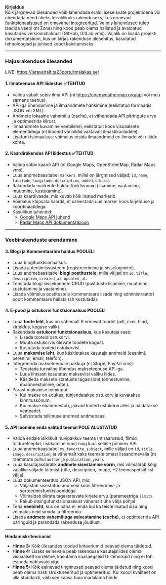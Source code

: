 **Kirjeldus**  
Kõik järgnevad ülesanded võib lahendada eraldi iseseisvate projektidena või ühendada need üheks terviklikuks rakenduseks, kus erinevad funktsionaalsused on omavahel integreeritud. Valmis lahendused tuleb laadida veebi (nt Zone) ning kood peab olema hallatud ja avaldatud kasutades versioonihaldust (GitHub, GitLab vms). Vajalik on lisada projekti dokumentatsioon, kus on kirjas rakenduse ülesehitus, kasutatud tehnoloogiad ja juhised koodi käivitamiseks.

---
### **Hajusrakenduse ülesanded**  
LIVE: https://laravelralf.ta23pors.itmajakas.ee/

#### **1. Ilmateenuse API liidestus** ✅TEHTUD
- Valida vabalt sobiv ilma API (nt https://openweathermap.org/api või muu sarnane teenus).
- API-ga ühendumine ja ilmaandmete hankimine (eelistatud formaadis JSON või XML).
- Andmete lokaalne vahemälu (cache), et vähendada API päringute arvu ja optimeerida kiirust.
- Ilmaandmete kuvamine veebilehel, eelistatult koos visuaalsete elementidega (nt ikoonid või pildid vastavalt ilmastikuoludele).
- Lisafunktsionaalsus: võimalus otsida ilmaandmeid eri linnade või riikide kohta.

#### **2. Kaardirakendus API liidestus** ✅TEHTUD
- Valida sobiv kaardi API (nt Google Maps, OpenStreetMap, Radar Maps vms).
- Luua andmebaasitabel `markers`, millel on järgmised väljad: `id`, `name`, `latitude`, `longitude`, `description`, `added`, `edited`.
- Rakendada markerite haldusfunktsioonid (lisamine, vaatamine, muutmine, kustutamine).
- Luua kaardivaade, mis kuvab kõik lisatud markerid.
- Võimalus klõpsata kaardil, et salvestada uus marker koos kirjelduse ja koordinaatidega.
- Kasulikud juhendid:
  - [Google Maps API juhend](https://developers.google.com/maps/documentation/javascript/tutorial)
  - [Radar Maps API dokumentatsioon](https://radar.com/documentation/maps/maps)

---
### **Veebirakenduste arendamine**
#### **3. Blogi ja Kommentaaride haldus** POOLELI
- Luua blogifunktsionaalsus.
- Lisada autentimissüsteem (registreerimine ja sisselogimine).
- Luua andmebaasitabel **blogi postitustele**, mille väljad on `id`, `title`, `description`, `created_at`, `updated_at`.
- Teostada blogi sissekannete CRUD (postituste lisamine, muutmine, kustutamine ja vaatamine).
- Lisada võimalus postitustele kommentaare lisada ning administraatori poolt kommentaare hallata (sh kustutada).

#### **4. E-pood ja ostukorvi funktsionaalsus** POOLELI
- Luua **toote leht**, kus on vähemalt 9 erinevat toodet (pilt, nimi, hind, kirjeldus, koguse valik).
- Rakendada **ostukorvi funktsionaalsus**, kus kasutaja saab:
  - Lisada tooteid ostukorvi.
  - Muuta ostukorvis olevate toodete kogust.
  - Kustutada tooteid ostukorvist.
- Luua **maksmise leht**, kus käsitletakse kasutaja andmeid (eesnimi, perenimi, email, telefon).
- Integreerida makseteenuse pakkuja (nt Stripe, PayPal vms):
  - Teostada turvaline ühendus makseteenuse API-ga.
  - Luua lihtsasti kasutatav makseviisi valiku liides.
  - Käsitleda maksete staatuste tagasisidet (õnnestumine, ebaõnnestumine, ootel).
- Pärast maksmise toimingut:
  - Kui makse on edukas, tühjendatakse ostukorv ja kuvatakse kinnitussõnum.
  - Kui makse ebaõnnestub, jäävad tooted ostukorvi alles ja näidatakse veateadet.
  - Salvestada tellimuse andmed andmebaasi.

#### **5. API loomine enda valitud teemal** POLE ALUSTATUD
- Valida endale isiklikult huvipakkuv teema (nt raamatud, filmid, toiduretseptid, matkamine vms) ning luua sellele põhinev API.
- Luua andmebaasitabel `my_favorite_subject`, mille väljad on `id`, `title`, `image`, `description`, ja vähemalt kaks teemale omast lisaandmevälja (nt raamatute puhul `author` ja `publication_year`).
- Luua kasutajasõbralik **andmete sisestamise vorm**, mis võimaldab kõigi vajalike väljade täitmist (title, description, image, +2 teemaspetsiifilist välja).
- Luua dokumenteeritud JSON API, mis:
  - Väljastab sisestatud andmeid koos filtreerimis- ja sorteerimisfunktsioonidega
  - Võimaldab piirata tagastatavate kirjete arvu (parameetriga `limit`)
  - Pakub otsingufunktsionaalsust vähemalt ühe välja põhjal
- Teha **veebileht**, kus on näha nii enda kui ka teiste lisatud sisu ning võimalus neid sirvida ja filtreerida.
- Lisada **andmete vahemäluga salvestamine (cache)**, et optimeerida API päringuid ja parandada rakenduse jõudlust.

---
**Hindamiskriteeriumid**  
- **Hinne 3:** Kõik ülesandes toodud kriteeriumid peavad olema täidetud.  
- **Hinne 4:** Lisaks eelnevale peab rakenduse kasutajaliides olema visuaalselt korrektne, kasutama kaasaegseid UI-tehnikaid ning ei tohi esineda nähtavaid vigu.  
- **Hinne 5:** Kõik eelnevad tingimused peavad olema täidetud ning kood peab olema hästi struktureeritud ja optimeeritud. Kui koodi kvaliteet on alla standardi, võib see kaasa tuua madalama hinde.

